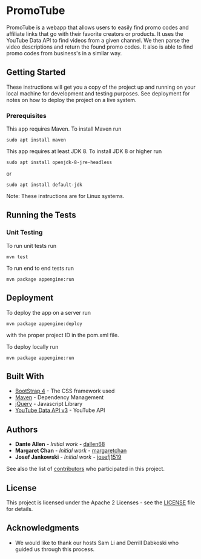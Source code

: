 # PromoTube

PromoTube is a webapp that allows users to easily find promo codes and affiliate links that go with their favorite creators or products.
It uses the YouTube Data API to find videos from a given channel. We then parse the video descriptions and return the found promo codes.
It also is able to find promo codes from business's in a similar way.

## Getting Started

These instructions will get you a copy of the project up and running on your local machine for development and testing purposes. See deployment for notes on how to deploy the project on a live system.

### Prerequisites

This app requires Maven. To install Maven run

```
sudo apt install maven
```
This app requires at least JDK 8. To install JDK 8 or higher run
```
sudo apt install openjdk-8-jre-headless
```
or
```
sudo apt install default-jdk 
```
Note: These instructions are for Linux systems.

## Running the Tests


### Unit Testing

To run unit tests run
```
mvn test
```

To run end to end tests run
```
mvn package appengine:run
```

## Deployment

To deploy the app on a server run

```
mvn package appengine:deploy
```
with the proper project ID in the pom.xml file.

To deploy locally run
```
mvn package appengine:run
```

## Built With

* [BootStrap 4](https://getbootstrap.com/docs/4.0/getting-started/introduction/) - The CSS framework used
* [Maven](https://maven.apache.org/) - Dependency Management
* [jQuery](https://api.jquery.com/) - Javascript Library
* [YouTube Data API v3](https://developers.google.com/youtube/v3) - YouTube API

## Authors

* **Dante Allen** - *Initial work* - [dallen68](https://github.com/dallen68)
* **Margaret Chan** - *Initial work* - [margaretchan](https://github.com/margaretchan)
* **Josef Jankowski** - *Initial work* - [josefj1519](https://github.com/josefj1519)

See also the list of [contributors](https://github.com/dallen68/PromoTube/contributors) who participated in this project.

## License

This project is licensed under the Apache 2 Licenses - see the [LICENSE](LICENSE) file for details.

## Acknowledgments

* We would like to thank our hosts Sam Li and Derrill Dabkoski who guided us through this process.
